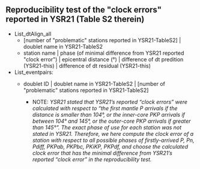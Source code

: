 Reproducibility test of the "clock errors" reported in YSR21 (Table S2 therein)
---
- List_dtAlign_all
  - [number of "problematic" stations reported in YSR21-TableS2] | doublet name in YSR21-TableS2
  - station name | phase (of minimal difference from YSR21 reported "clock error") | epicentral distance (°) | difference of dt predition (YSR21-this) | difference of dt residual (YSR21-this)
- List_eventpairs:
  - doublet ID | doublet name in YSR21-TableS2 | [number of "problematic" stations reported in YSR21-TableS2]
 
      - NOTE: _YSR21 stated that YSR21’s reported “clock errors” were calculated with respect to “the first mantle P arrivals if the distance is smaller than 104°, or the inner-core PKP arrivals if between 104° and 145°, or the outer-core PKP arrivals if greater than 145°”. The exact phase of use for each station was not stated in YSR21. Therefore, we here compute the clock error of a station with respect to all possible phases of firstly-arrived P, Pn, Pdiff, PKPab, PKPbc, PKiKP, PKPdf, and choose the calculated clock error that has the minimal difference from YSR21’s reported “clock error” in the reproducibility test._
